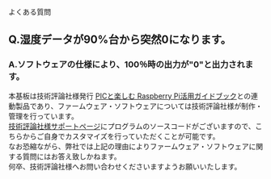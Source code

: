 よくある質問

## Q.湿度データが90%台から突然0になります。

### A.ソフトウェアの仕様により、100％時の出力が"0"と出力されます。



本基板は技術評論社様発行 [PICと楽しむ Raspberry Pi活用ガイドブック](https://gihyo.jp/book/2017/978-4-7741-8919-2)との連動製品であり、ファームウェア・ソフトウェアについては技術評論社様が制作・管理を行っています。  
[技術評論社様サポートページ](https://gihyo.jp/book/2017/978-4-7741-8919-2/support)にプログラムのソースコードがございますので、こちらからご自身でカスタマイズを行っていただくことが可能です。  
なお恐縮ながら、弊社では上記の理由によりファームウェア・ソフトウェアに関する質問にはお答え致しかねます。  
何卒、技術評論社様へお問い合わせくださいますようお願いいたします。

